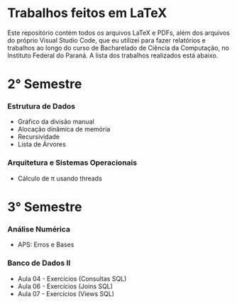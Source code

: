 # Trabalhos feitos em LaTeX

Este repositório contém todos os arquivos LaTeX e PDFs, além dos arquivos do próprio Visual Studio Code, que eu utilizei para fazer relatórios e trabalhos ao longo do curso de Bacharelado de Ciência da Computação, no Instituto Federal do Paraná. A lista dos trabalhos realizados está abaixo.

# 2° Semestre 

### Estrutura de Dados
- Gráfico da divisão manual
- Alocação dinâmica de memória
- Recursividade
- Lista de Árvores

### Arquitetura e Sistemas Operacionais
- Cálculo de π usando threads 

# 3° Semestre
### Análise Numérica
- APS: Erros e Bases 

### Banco de Dados II
- Aula 04 - Exercícios (Consultas SQL)
- Aula 06 - Exercícios (Joins SQL)
- Aula 07 - Exercícios (Views SQL)